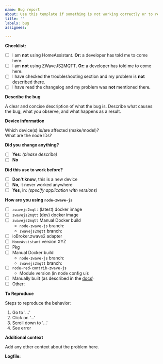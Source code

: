 ```yaml
---
name: Bug report
about: Use this template if something is not working correctly or to report errors in existing device config files.
title: ''
labels: bug
assignees: 

---
```


<!--
  🚨🚨🚨 STOP! STOP! STOP! 🚨🚨🚨

  Before opening an issue, please read and follow these steps:

  1. Are you using HomeAssistant?
  If yes, please open your issue at https://github.com/home-assistant/core/issues
  UNLESS a developer told you to come here.

  2. Are you using ZWaveJS2MQTT?
  If yes, please open your issue at https://github.com/zwave-js/zwavejs2mqtt/issues
  UNLESS a developer told you to come here.

  3. Check the troubleshooting section if your problem is described there:
  https://zwave-js.github.io/node-zwave-js/#/development/troubleshooting
  
  4. Check the changelog if your problem was already fixed recently.
  https://github.com/zwave-js/node-zwave-js/blob/master/CHANGELOG.md
  We cannot provide support if you are not using the latest version.

  5. Also make sure to provide the necessary information, as described here:
  https://zwave-js.github.io/node-zwave-js/#/development/troubleshooting?id=providing-the-necessary-information-for-an-issue

  If you are using zwavejs2mqtt, this is how you create the logfiles:
  * Go to Settings, Z-Wave section
  * select log level DEBUG
  * enable "log to file"

  For HomeAssistant, this is how you do it:
  Home Assistant -> settings -> Integrations -> Z-Wave JS -> Configure -> Create dump -> zip the json file and post it here.

  🙏🏻🙏🏻🙏🏻 Thanks, now onto your issue:
-->

**Checklist:**

- [ ] I am **not** using HomeAssistant. **Or:** a developer has told me to come here.
- [ ] I am **not** using ZWaveJS2MQTT. **Or:** a developer has told me to come here.
- [ ] I have checked the troubleshooting section and my problem is **not** described there.
- [ ] I have read the changelog and my problem was **not** mentioned there.

**Describe the bug**

A clear and concise description of what the bug is. Describe what causes the bug, what you observe, and what happens as a result.

**Device information**

Which device(s) is/are affected (make/model)?  
What are the node IDs?

**Did you change anything?**
- [ ] **Yes**: *(please describe)*
- [ ] **No**

**Did this use to work before?**
- [ ] **Don't know**, this is a new device
- [ ] **No**, it never worked anywhere
- [ ] **Yes**, in: *(specify application with versions)*
    
**How are you using `node-zwave-js`**
- [ ] `zwavejs2mqtt` (latest) docker image
- [ ] `zwavejs2mqtt` (dev) docker image
- [ ] `zwavejs2mqtt` Manual Docker build
    - `node-zwave-js` branch: <!-- fill in -->
    - `zwavejs2mqtt` branch: <!-- fill in -->
- [ ] ioBroker.zwave2 adapter
- [ ] `HomeAssistant` version XYZ
- [ ] Pkg
- [ ] Manual Docker build
    - `node-zwave-js` branch: <!-- fill in -->
    - `zwavejs2mqtt` branch: <!-- fill in -->
- [ ] `node-red-contrib-zwave-js`
    - Module version (in node config ui): <!-- fill in -->
- [ ] Manually built (as described in the [docs](https://zwave-js.github.io/node-zwave-js/#/development/installing-from-github)) 
- [ ] Other: <!-- Please describe: -->

**To Reproduce**

Steps to reproduce the behavior:
1. Go to '...'
2. Click on '...'
3. Scroll down to '...'
4. See error

**Additional context**

Add any other context about the problem here.

**Logfile:**
<!--
  ATTACH(!) `zwave-js` logfile with DEBUG or VERBOSE loglevel here. Please no links or gists or embedded logs.
  Please make sure to upload the correct log. If you're unsure, the correct one is called `zwave-<number>.log` and starts with

  ███████╗ ██╗    ██╗  █████╗  ██╗   ██╗ ███████╗             ██╗ ███████╗
  ╚══███╔╝ ██║    ██║ ██╔══██╗ ██║   ██║ ██╔════╝             ██║ ██╔════╝
    ███╔╝  ██║ █╗ ██║ ███████║ ██║   ██║ █████╗   █████╗      ██║ ███████╗
   ███╔╝   ██║███╗██║ ██╔══██║ ╚██╗ ██╔╝ ██╔══╝   ╚════╝ ██   ██║ ╚════██║
  ███████╗ ╚███╔███╔╝ ██║  ██║  ╚████╔╝  ███████╗        ╚█████╔╝ ███████║
  ╚══════╝  ╚══╝╚══╝  ╚═╝  ╚═╝   ╚═══╝   ╚══════╝         ╚════╝  ╚══════╝

-->
